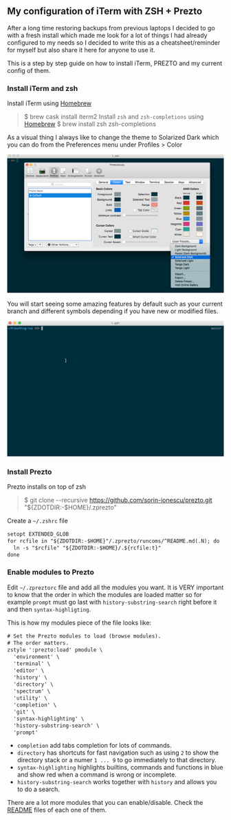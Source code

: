 ## My configuration of iTerm with ZSH + Prezto

After a long time restoring backups from previous laptops I decided to go with a fresh install which made me look for a lot of things I had already configured to my needs so I decided to write this as a cheatsheet/reminder for myself but also share it here for anyone to use it.

This is a step by step guide on how to install iTerm, PREZTO and my current config of them.

### Install iTerm and zsh
Install iTerm using [Homebrew](https://brew.sh/) 
> $ brew cask install iterm2 
Install `zsh` and `zsh-completions` using [Homebrew](https://brew.sh/) 
> $ brew install zsh zsh-completions

As a visual thing I always like to change the theme to Solarized Dark which you can do from the Preferences menu under Profiles > Color

![Solarized Dark](media/iterm.png)

You will start seeing some amazing features by default such as your current branch and different symbols depending if you have new or modified files.

![iTerm Github](media/github.gif)


### Install Prezto
Prezto installs on top of zsh
> $ git clone --recursive https://github.com/sorin-ionescu/prezto.git "${ZDOTDIR:-$HOME}/.zprezto"

Create a `~/.zshrc` file

```
setopt EXTENDED_GLOB
for rcfile in "${ZDOTDIR:-$HOME}"/.zprezto/runcoms/^README.md(.N); do
  ln -s "$rcfile" "${ZDOTDIR:-$HOME}/.${rcfile:t}"
done
```

### Enable modules to Prezto

Edit `~/.zpreztorc` file and add all the modules you want. It is VERY important to know that the order in which the modules are loaded matter so for example `prompt` must go last with `history-substring-search` right before it and then `syntax-highligting`.

This is how my modules piece of the file looks like:

```
# Set the Prezto modules to load (browse modules).
# The order matters.
zstyle ':prezto:load' pmodule \
  'environment' \
  'terminal' \
  'editor' \
  'history' \
  'directory' \
  'spectrum' \
  'utility' \
  'completion' \
  'git' \
  'syntax-highlighting' \
  'history-substring-search' \
  'prompt'

```

* `completion` add tabs completion for lots of commands.
* `directory` has shortcuts for fast navigation such as using `2` to show the directory stack or a numer `1 ... 9` to go immediately to that directory.
* `syntax-highlighting` highlights builtins, commands and functions in blue and show red when a command is wrong or incomplete.
* `history-substring-search` works together with `history` and allows you to do a search.


There are a lot more modules that you can enable/disable. Check the [README](https://github.com/sorin-ionescu/prezto/tree/master/modules) files of each one of them.

